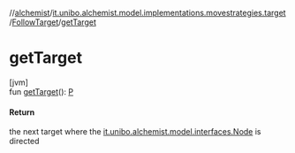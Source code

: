 //[alchemist](../../../index.md)/[it.unibo.alchemist.model.implementations.movestrategies.target](../index.md)/[FollowTarget](index.md)/[getTarget](get-target.md)

# getTarget

[jvm]\
fun [getTarget](get-target.md)(): [P](../../it.unibo.alchemist.model.implementations.movestrategies.speed/-interact-with-others/index.md)

#### Return

the next target where the [it.unibo.alchemist.model.interfaces.Node](../../it.unibo.alchemist.model.interfaces/-node/index.md) is directed

